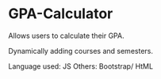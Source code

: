 # GPA-Calculator
 
Allows users to calculate their GPA.

Dynamically adding courses and semesters.

Language used: JS
Others: Bootstrap/ HtML
